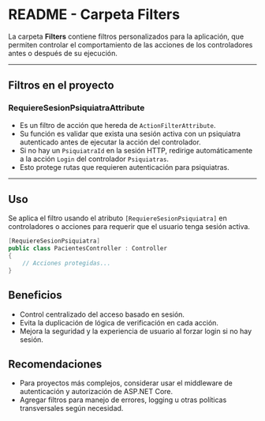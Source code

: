 # README - Carpeta Filters

La carpeta **Filters** contiene filtros personalizados para la aplicación, que permiten controlar el comportamiento de las acciones de los controladores antes o después de su ejecución.

---

## Filtros en el proyecto

### RequiereSesionPsiquiatraAttribute

- Es un filtro de acción que hereda de `ActionFilterAttribute`.
- Su función es validar que exista una sesión activa con un psiquiatra autenticado antes de ejecutar la acción del controlador.
- Si no hay un `PsiquiatraId` en la sesión HTTP, redirige automáticamente a la acción `Login` del controlador `Psiquiatras`.
- Esto protege rutas que requieren autenticación para psiquiatras.

---

## Uso

Se aplica el filtro usando el atributo `[RequiereSesionPsiquiatra]` en controladores o acciones para requerir que el usuario tenga sesión activa.

```csharp
[RequiereSesionPsiquiatra]
public class PacientesController : Controller
{
    // Acciones protegidas...
}
```

## Beneficios
- Control centralizado del acceso basado en sesión.
- Evita la duplicación de lógica de verificación en cada acción.
- Mejora la seguridad y la experiencia de usuario al forzar login si no hay sesión.

## Recomendaciones
- Para proyectos más complejos, considerar usar el middleware de autenticación y autorización de ASP.NET Core.
- Agregar filtros para manejo de errores, logging u otras políticas transversales según necesidad.